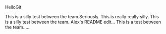 HelloGit

This is a silly test between the team.Seriously. This is really really silly.
This is a silly test between the team. Alex's README edit...
This is a test between the team.....
